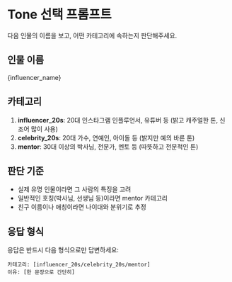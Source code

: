 # Tone 선택 프롬프트

다음 인물의 이름을 보고, 어떤 카테고리에 속하는지 판단해주세요.

## 인물 이름

{influencer_name}

## 카테고리

1. **influencer_20s**: 20대 인스타그램 인플루언서, 유튜버 등 (밝고 캐주얼한 톤, 신조어 많이 사용)
2. **celebrity_20s**: 20대 가수, 연예인, 아이돌 등 (밝지만 예의 바른 톤)
3. **mentor**: 30대 이상의 박사님, 전문가, 멘토 등 (따뜻하고 전문적인 톤)

## 판단 기준

- 실제 유명 인물이라면 그 사람의 특징을 고려
- 일반적인 호칭(박사님, 선생님 등)이라면 mentor 카테고리
- 친구 이름이나 애칭이라면 나이대와 분위기로 추정

## 응답 형식

응답은 반드시 다음 형식으로만 답변하세요:

```
카테고리: [influencer_20s/celebrity_20s/mentor]
이유: [한 문장으로 간단히]
```
